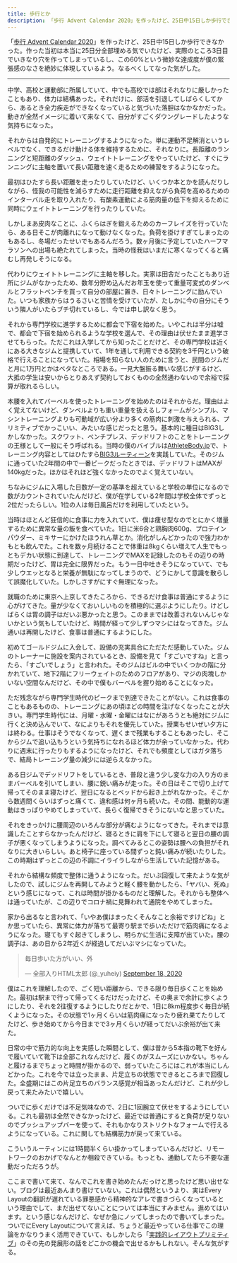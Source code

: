 ```yaml
---
title: 歩行とか
description: 「歩行 Advent Calendar 2020」を作ったけど、25日中15日しか歩行できなかった。作った当初は本当に25日分全部埋める気でいたけど、実際のところ3日目でいきなり穴を作ってしまっているし、この60%という微妙な達成度が僕の緊張感のなさを絶妙に体現しているようで。なるべくしてなった気がした。
---
```


「[歩行 Advent Calendar 2020](https://adventar.org/calendars/5933)」を作ったけど、25日中15日しか歩行できなかった。作った当初は本当に25日分全部埋める気でいたけど、実際のところ3日目でいきなり穴を作ってしまっているし、この60%という微妙な達成度が僕の緊張感のなさを絶妙に体現しているよう。なるべくしてなった気がした。

---

中学、高校と運動部に所属していて、中でも高校では部はそれなりに厳しかったこともあり、体力は結構あった。それだけに、部活を引退してしばらくしてから、あるとき全力疾走ができなくなっていると気づいた落胆はなかなかだった。動きが全然イメージに着いて来なくて、自分がすごくダウングレードしたような気持ちになった。

それからは自発的にトレーニングするようになった。単に運動不足解消というレベルでなく、できるだけ動ける体を維持するために、それなりに。長距離のランニングと短距離のダッシュ、ウェイトトレーニングをやっていたけど、すぐにランニングに主軸を置いて長い距離を速く走るための練習をするようになった。

最初はひたすら長い距離を走ったりしていたけど、いくつか本とかを読んだりしながら、怪我の可能性を減らすために走行距離を抑えながら負荷を高めるためのインターバル走を取り入れたり、有酸素運動による筋肉量の低下を抑えるために同時にウェイトトレーニングを行ったりしていた。

しかしまあ皮肉なことに、ふくらはぎを鍛えるためのカーフレイズを行っていたら、ある日そこが肉離れになって動けなくなった。負荷を掛けすぎてしまったのもあるし、冬場だったせいでもあるんだろう。数ヶ月後に予定していたハーフマラソンへの出場も絶たれてしまった。当時の怪我はいまだに寒くなってくると痛むし再発しそうになる。

代わりにウェイトトレーニングに主軸を移した。実家は田舎だったこともあり近所にジムがなかったため、数年分貯め込んだお年玉を使って重量可変式のダンベルとフラットベンチを買って自分の部屋に置き、日々トレーニングに励んでいた。いつも家族からはうるさいと苦情を受けていたが、たしかに今の自分にそういう隣人がいたらブチ切れているし、今では申し訳なく思う。

それから専門学校に進学するために都会で下宿を始めた。いやこれは半分は嘘で、都会で下宿を始められるような学校を選んで、その理由は伏せたまま進学させてもらった。ただこれは入学してから知ったことだけど、その専門学校は近くにある大きなジムと提携していて、1年を通して利用できる契約を3千円という破格で行えることになっていた。相場を知らない人のために言うと、民間のジムだと月に1万円とかはベタなところである。一見大盤振る舞いな感じがするけど、大抵の学生は安いからとりあえず契約しておくものの全然通わないので余裕で採算が取れるらしい。

本腰を入れてバーベルを使ったトレーニングを始めたのはそれからだ。理由はよく覚えてないけど、ダンベルよりも重い重量を扱えるしフォームがシンプル、マシントレーニングよりも可動域が広い分より多くの筋肉に刺激を与えられる、プリミティブでかっこいい、みたいな感じだったと思う。基本的に種目はBIG3しかしなかった。スクワット、ベンチプレス、デッドリフトのことをトレーニングの王様として一般にそう呼ばれる。当時の僕のバイブルは[AthleteBody.jp](https://athletebody.jp/)で、トレーニング内容としてはひたすら[BIG3ルーティーン](https://athletebody.jp/2014/07/19/big3-routine/)を実践していた。そのジムに通っていた2年間の中で一番ピークだったときでは、デッドリフトはMAXが140kgだった。ほかはそれほど強くなかったのでよく覚えていない。

ちなみにジムに入場した日数が一定の基準を超えていると学校の単位になるので数がカウントされていたんだけど、僕が在学している2年間は学校全体でずっと2位だったらしい。1位の人は毎日風呂だけを利用していたという。

当時はほとんど狂信的に食事に力を入れていて、僕は痩せ型なのでとにかく増量するために異常な量の飯を食べていた。1日に米6合と鶏胸肉600g、プロテインパウダー、ミキサーにかけたほうれん草とか。消化がしんどかったので強力わかもとも飲んでた。これを数ヶ月続けることで体重は8kgくらい増えて人生でもっともデカい状態に到達して、トレーニングでMAXを記録したのもその辺りの時期だったけど、胃は完全に限界だった。もう一日中吐きそうになっていて、でも少しウエッとなると栄養が無駄になってしまうので、どうにかして意識を散らして誤魔化していた。しかしさすがにすぐ無理になった。

就職のために東京へ上京してきたころから、できるだけ食事は普通にするように心がけてきた。量が少なくておいしいものを積極的に選ぶようにしたり。けどしばらくは胃の調子はだいぶ悪かったと思う。このままでは改善されないんじゃないかという気もしていたけど、時間が経って少しずつマシにはなってきた。ジム通いは再開したけど、食事は普通にするようにした。

初めてゴールドジムに入会して、設備の充実具合にただただ感動していた。ジムのトレーナーに施設を案内されているとき、設備を見て「すごいですね」と言ったら、「すごいでしょう」と言われた。そのジムはビルの中でいくつかの階に分かれていて、地下2階にフリーウェイトのためのフロアがあり、マジの肉塊しかいない空間なんだけど、その中で僕もバーベルを握り始めることになった。

ただ残念ながら専門学生時代のピークまで到達できたことがない。これは食事のこともあるものの、トレーニングにあの頃ほどの時間を注げなくなったことが大きい。専門学生時代には、月曜・水曜・金曜にはなにがあろうとも絶対にジムに行くと決め込んでいて、なによりもそれを優先していた。授業もせいぜい夕方には終わる。仕事はそうでなくなって、遅くまで残業もすることもあったし、そこからジムで追い込もうという気持ちになれるほど体力が余っていなかった。代わりに週末に行ったりもするようになったけど、それでも頻度としてはガタ落ちで、結局トレーニング量の減少には逆らえなかった。

ある日ジムでデッドリフトをしているとき、普段と違う少し変な力の入り方のままバーベルを引いてしまい、腰に鋭い痛みが走った。その日はそこで切り上げて帰ってそのまま寝たけど、翌日になるとベッドから起き上がれなかった。そこから数週間くらいはずっと痛くて、違和感は何ヶ月も続いた。その間、能動的な運動はきっぱりやめてしまっていて、長らく復帰できそうにないなと思っていた。

それをきっかけに腰周辺のいろんな部分が痛むようになってきた。それまでは意識したことすらなかったんだけど、寝るときに肩を下にして寝ると翌日の腰の調子が悪くなってしまうようになった。調べてみるとこの姿勢は腰への負担がそれなりに大きいらしい。あと椅子に座っている間ずっと鈍い痛みが続いたりした。この時期はずっとこの辺の不調にイライラしながら生活していた記憶がある。

それから結構な頻度で整体に通うようになった。だいぶ回復して来たような気がしたので、試しにジムを再開してみようと軽く腰を動かしたら、「ヤバい、死ぬ」という感じになって、これは時間が掛かるものだと理解した。それからも整体へは通っていたが、この辺りでコロナ禍に見舞われて通院をやめてしまった。

家から出るなと言われて、「いやあ僕はまったくそんなこと余裕ですけどね」とか思っていたら、異常に体力が落ちて最寄り駅まで歩いただけで筋肉痛になるようになった。寝てもすぐ起きてしまうし、明らかに生活に支障が出ていた。腰の調子は、あの日から2年近くが経過してだいぶマシになっていた。

<blockquote class="twitter-tweet"><p lang="ja" dir="ltr">毎日歩いた方がいい、外</p>&mdash; 全部入りHTML太郎 (@_yuheiy) <a href="https://twitter.com/_yuheiy/status/1306897088064569344?ref_src=twsrc%5Etfw">September 18, 2020</a></blockquote> <script async src="https://platform.twitter.com/widgets.js" charset="utf-8"></script>

僕はこれを理解したので、ごく短い距離から、できる限り毎日歩くことを始めた。最初は駅まで行って帰ってくるだけだったけど、その奥まで余計に歩くようにしたり、それを2往復するようにしたりだとかで、1日に8km程度歩く毎日が続くようになった。その状態で1ヶ月くらいは筋肉痛になったり疲れ果てたりしてたけど、歩き始めてから今日までで3ヶ月くらいが経ってだいぶ余裕が出て来た。

日常の中で筋力的な向上を実感した瞬間として、僕は昔から5本指の靴下を好んで履いていて靴下は全部これなんだけど、履くのがスムーズにいかない。ちゃんと履けるまでちょっと時間が掛かるので、弱っていたころにはこれが本当にしんどかった。これを今では立ったまま、片足立ちの状態でできるところまで回復した。全盛期にはこの片足立ちのバランス感覚が相当あったんだけど、これが少し戻って来たみたいで嬉しい。

ついでに歩くだけでは不足気味なので、2日に1回腕立て伏せをするようにしている。これも最初は全然できなかったけど、最近では普通にすると負荷が足りないのでプッシュアップバーを使って、それもかなりストリクトなフォームで行えるようになっている。これに関しても結構筋力が戻って来ている。

こういうルーティンには1時間半くらい掛かってしまっているんだけど、リモートワークのおかげでなんとか相殺できている。もっとも、通勤してたら不要な運動だっただろうが。

ここまで書いて来て、なんでこれを書き始めたんだっけと思ったけど思い出せない。ブログは最近あんまり書けていない。これは偶然というより、実はEvery Layoutの翻訳が遅れている罪悪感から精神的なアレで書きづらくなっているという理由でして、まだ出せてないことについては本当にすみません。進めてはいます。という感じなんだけど、なぜか急にノッてしまったので書いてしまった。ついでにEvery Layoutについて言えば、ちょうど最近やっている仕事でこの理論をかなりうまく活用できていて、もしかしたら「[実践的レイアウトプリミティブ](https://yuheiy.hatenablog.com/entry/2020/05/18/094715)」のその先の発展形の話をどこかの機会で出せるかもしれない。そんな気がする。